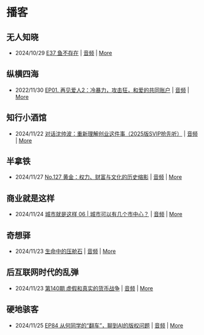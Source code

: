 # 播客

## 无人知晓
- 2024/10/29 [E37 鱼不存在](https://www.xiaoyuzhoufm.com/episode/6720836fbad346ebe6399017) | [音频](https://dts-api.xiaoyuzhoufm.com/track/611719d3cb0b82e1df0ad29e/6720836fbad346ebe6399017/media.xyzcdn.net/lu1L3ucT8gNS6cVyQe0K2Xfqu_ve.m4a) | [More](channels/%E6%97%A0%E4%BA%BA%E7%9F%A5%E6%99%93.md)

## 纵横四海
- 2022/11/30 [EP01. 再见爱人2：冷暴力，攻击狂，和爱的共同账户](https://www.ximalaya.com/sound/592716797) | [音频](https://aod.cos.tx.xmcdn.com/storages/26c6-audiofreehighqps/E9/4E/GKwRIUEHXOodAq7-QQHYdhCw-aacv2-48K.m4a) | [More](channels/%E7%BA%B5%E6%A8%AA%E5%9B%9B%E6%B5%B7.md)

## 知行小酒馆
- 2024/11/22 [对话沈帅波：重新理解创业这件事（2025版SVIP抢先听）](https://www.xiaoyuzhoufm.com/episode/674027988d1233fb0d298f2a) | [音频](https://dts-api.xiaoyuzhoufm.com/track/6013f9f58e2f7ee375cf4216/674027988d1233fb0d298f2a/media.xyzcdn.net/ljaaRR-TAsvQDI2shB0RpeTGc_4T.m4a) | [More](channels/%E7%9F%A5%E8%A1%8C%E5%B0%8F%E9%85%92%E9%A6%86.md)

## 半拿铁
- 2024/11/27 [No.127 黄金：权力、财富与文化的历史缩影](https://www.ximalaya.com/sound/778357296) | [音频](https://tk.wavpub.com/WPDL_JYfdzkLDfpJMwYRYKdxkBUKkVyaQnUPvdXdcVYZJCQmJvwZjZNUNqLXyHh-d3.m4a) | [More](channels/%E5%8D%8A%E6%8B%BF%E9%93%81.md)

## 商业就是这样
- 2024/11/24 [城市就是这样 06 | 城市可以有几个市中心？](https://www.ximalaya.com/sound/777803328) | [音频](https://aod.cos.tx.xmcdn.com/storages/b3e3-audiofreehighqps/3D/C9/GKwRIMALGNlXAN1K4QM0-Ddr.m4a) | [More](channels/%E5%95%86%E4%B8%9A%E5%B0%B1%E6%98%AF%E8%BF%99%E6%A0%B7.md)

## 奇想驿
- 2024/11/23 [生命中的压舱石](https://www.xiaoyuzhoufm.com/episode/67403d1d11045e78e5105c6f) | [音频](https://dts-api.xiaoyuzhoufm.com/track/6034daea97755b8fc9c66480/67403d1d11045e78e5105c6f/media.xyzcdn.net/lmERsWF4hFJGK9PjHGzOwQnbz-Ge.m4a) | [More](channels/%E5%A5%87%E6%83%B3%E9%A9%BF.md)

## 后互联网时代的乱弹
- 2024/11/23 [第140期 虚假和真实的货币战争](https://hosting.wavpub.cn/pie/ep140/) | [音频](https://tk.wavpub.com/WPDL_GFhpJsLZeqnCQbFTNsXqnpYCrHFDHwVevEjYENrNysVTAZXnkvXUfxKJHm-7c.mp3) | [More](channels/%E5%90%8E%E4%BA%92%E8%81%94%E7%BD%91%E6%97%B6%E4%BB%A3%E7%9A%84%E4%B9%B1%E5%BC%B9.md)

## 硬地骇客
- 2024/11/25 [EP84 从何同学的“翻车”，聊到AI的版权问题](https://www.xiaoyuzhoufm.com/episode/674454ff11045e78e5c8552e) | [音频](https://dts-api.xiaoyuzhoufm.com/track/640ee2438be5d40013fe4a87/674454ff11045e78e5c8552e/media.xyzcdn.net/lvLWp2jaQQoEzTLFc1nq8262qiRy.m4a) | [More](channels/%E7%A1%AC%E5%9C%B0%E9%AA%87%E5%AE%A2.md)

